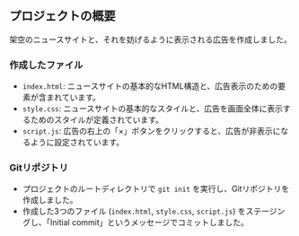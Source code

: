 ## プロジェクトの概要

架空のニュースサイトと、それを妨げるように表示される広告を作成しました。

### 作成したファイル

*   `index.html`: ニュースサイトの基本的なHTML構造と、広告表示のための要素が含まれています。
*   `style.css`: ニュースサイトの基本的なスタイルと、広告を画面全体に表示するためのスタイルが定義されています。
*   `script.js`: 広告の右上の「×」ボタンをクリックすると、広告が非表示になるように設定されています。

### Gitリポジトリ

*   プロジェクトのルートディレクトリで `git init` を実行し、Gitリポジトリを作成しました。
*   作成した3つのファイル (`index.html`, `style.css`, `script.js`) をステージングし、「Initial commit」というメッセージでコミットしました。
